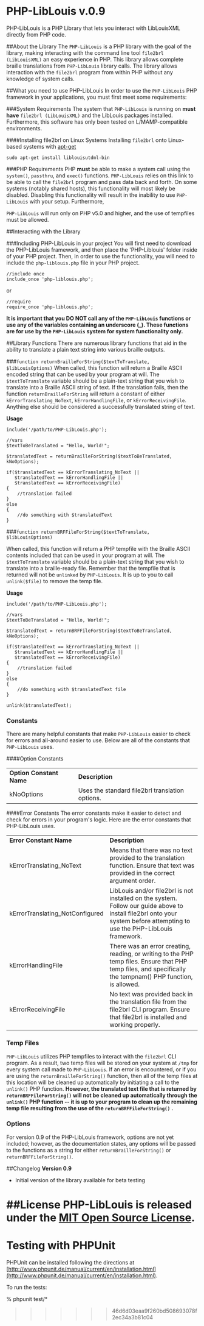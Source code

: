 PHP-LibLouis v.0.9
===
PHP-LibLouis is a PHP Library that lets you interact with LibLouisXML directly from PHP code.

##About the Library 
The `PHP-LibLouis` is a PHP library with the goal of the library, making interacting with the command line tool `file2brl (LibLouisXML)` an easy experience in PHP. This library allows complete braille translations from `PHP-LibLouis` library calls. The library allows interaction with the `file2brl` program from within PHP without any knowledge of system calls.

##What you need to use PHP-LibLouis
In order to use the `PHP-LibLouis` PHP framework in your applications, you must first meet some requirements: 

###System Requirements
The system that `PHP-LibLouis` is running on **must have** `file2brl (LibLouisXML)` and the LibLouis packages installed. Furthermore, this software has only been tested on L/MAMP-compatible environments.

####Installing file2brl on Linux Systems
Installing `file2brl` onto Linux-based systems with [apt-get](https://help.ubuntu.com/community/AptGet/Howto)

	sudo apt-get install liblouisutdml-bin

###PHP Requirements
PHP **must** be able to make a system call using the `system()`, `passthru`, and `exec()` functions. `PHP-LibLouis` relies on this link to be able to call the `file2brl` program and pass data back and forth. On some systems (notably shared hosts), this functionality will most likely be disabled. Disabling this functionality will result in the inability to use `PHP-LibLouis` with your setup. Furthermore, 

`PHP-LibLouis` will run only on PHP v5.0 and higher, and the use of tempfiles must be allowed.

##Interacting with the Library

###Including PHP-LibLouis in your project 
You will first need to download the PHP-LibLouis framework, and then place the 'PHP-Liblouis' folder inside of your PHP project. Then, in order to use the functionality, you will need to include the `php-liblouis.php` file in your PHP project. 

	//include once 
	include_once 'php-liblouis.php';   
	
or 

	//require
	require_once 'php-liblouis.php';
	
**It is important that you DO NOT call any of the `PHP-LibLouis` functions or use any of the variables containing an underscore (_). These functions are for use by the `PHP-LibLouis` system for system functionality only.**

##Library Functions
There are numerous library functions that aid in the ability to translate a plain text string into various braille outputs.

###`function returnBrailleForString($textToTranslate, $libLouisOptions)`
When called, this function will return a Braille ASCII encoded string that can be used by your program at will. The `$textToTranslate` variable should be a plain-text string that you wish to translate into a Braille ASCII string of text. If the translation fails, then the function `returnBrailleForString` will return a constant of either `kErrorTranslating_NoText`, `kErrorHandlingFile`, or `kErrorReceivingFile`. Anything else should be considered a successfully translated string of text.

**Usage**
	
	include('/path/to/PHP-LibLouis.php');
	
	//vars
	$textToBeTranslated = "Hello, World!";
	
	$translatedText = returnBrailleForString($textToBeTranslated, kNoOptions);
	
	if($translatedText == kErrorTranslating_NoText || 
	   $translatedText == kErrorHandlingFile || 
	   $translatedText == kErrorReceivingFile)
	{
		//translation failed
	}
	else
	{
		//do something with $translatedText
	}

###`function returnBRFFileForString($textToTranslate, $libLouisOptions)`

When called, this function will return a PHP tempfile with the Braille ASCII contents included that can be used in your program at will. The `$textToTranslate` variable should be a plain-text string that you wish to translate into a braille-ready file. Remember that the tempfile that is returned will not be `unlinked` by `PHP-LibLouis`. It is up to you to call `unlink($file)` to remove the temp file.

**Usage**

	include('/path/to/PHP-LibLouis.php');
	
	//vars 
	$textToBeTranslated = "Hello, World!";
	
	$translatedText = returnBRFFileForString($textToBeTranslated, kNoOptions);
	
	if($translatedText == kErrorTranslating_NoText || 
	   $translatedText == kErrorHandlingFile || 
	   $translatedText == kErrorReceivingFile)
	{
		//translation failed
	}
	else
	{
		//do something with $translatedText file
	}
	
	unlink($translatedText);
	
	
### Constants
There are many helpful constants that make `PHP-LibLouis` easier to check for errors and all-around easier to use. Below are all of the constants that `PHP-LibLouis` uses. 

####Option Constants 
<table>
	<tr>
		<td><strong>Option Constant Name</strong></td>
		<td><strong>Description</strong></td>
	</tr>
	<tr>
		<td>kNoOptions</td>
		<td>Uses the standard file2brl translation options.</td>
	</tr>
</table>

####Error Constants
The error constants make it easier to detect and check for errors in your program's logic. Here are the error constants that PHP-LibLouis uses. 

<table>
	<tr>
		<td><strong>Error Constant Name</strong></td>
		<td><strong>Description</strong></td>
	</tr>
	<tr>
		<td>kErrorTranslating_NoText</td>
		<td>Means that there was no text provided to the translation function. Ensure that text was provided in the correct argument order.</td>
	</tr>
	<tr>
		<td>kErrorTranslating_NotConfigured</td>
		<td>LibLouis and/or file2brl is not installed on the system. Follow our guide above to install file2brl onto your system before attempting to use the PHP-LibLouis framework.</td>
	</tr>
	<tr>
		<td>kErrorHandlingFile</td>
		<td>There was an error creating, reading, or writing to the PHP temp files. Ensure that PHP temp files, and specifically the tempnam() PHP function, is allowed.</td>
	</tr>
	<tr>
		<td>kErrorReceivingFile</td>
		<td>No text was provided back in the translation file from the file2brl CLI program. Ensure that file2brl is installed and working properly.</td>
	</tr>
</table>

### Temp Files
`PHP-LibLouis` utilizes PHP tempfiles to interact with the `file2brl` CLI program. As a result, two temp files will be stored on your system at `/tmp` for every system call made to `PHP-LibLouis`. If an error is encountered, or if you are using the `returnBrailleForString()` function, then all of the temp files at this location will be cleaned up automatically by initiating a call to the `unlink()` PHP function. **However, the translated text file that is returned by `returnBRFFileForString()` will not be cleaned up automatically through the `unlink()` PHP function -- it is up to your program to clean up the remaining temp file resulting from the use of the `returnBRFFileForString()` .**

### Options
For version 0.9 of the PHP-LibLouis framework, options are not yet included; however, as the documentation states, any options will be passed to the functions as a string for either `returnBrailleForString()` or `returnBRFFileForString()`.

##Changelog
**Version 0.9**

- Initial version of the library available for beta testing

##License
PHP-LibLouis is released under the [MIT Open Source License](http://opensource.org/licenses/MIT).
=======

# Testing with PHPUnit

PHPUnit can be installed following the directions at 
[http://www.phpunit.de/manual/current/en/installation.html](http://www.phpunit.de/manual/current/en/installation.html).

To run the tests:

% phpunit test/*
>>>>>>> 46d6d03eaa9f260bd508693078f2ec34a3b81c04
